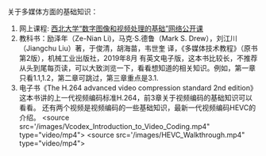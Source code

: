 关于多媒体方面的基础知识：
1. 网上课程: [西北大学“数字图像和视频处理的基础”网络公开课](https://www.coursera.org/learn/digital)
2. 教科书：励泽年（Ze-Nian Li)，马克·S.德鲁（Mark S. Drew），刘江川（Jiangchu Liu）著，于俊清，胡海苗，韦世奎 译，《多媒体技术教程》（原书第2版），机械工业出版社，2019年8月
    有英文电子版，这本书比较长，不推荐从头到尾每页读，可以大致浏览一下，看看想知道的相关知识。例如，第一章只看1.1,1.2，第二章可跳过，第三章重点是3.1.
3. 电子书《The H.264 advanced video compression standard 2nd edition》这本书讲的上一代视频编码标准H.264，前3章关于视频编码的基础知识可以看看。
   还有两个视频是视频编码的一些基础知识，最新一代视频编码HEVC的介绍。
   <source src='/images/Vcodex_Introduction_to_Video_Coding.mp4" type="video/mp4">
   <source src='/images/HEVC_Walkthrough.mp4" type="video/mp4">
